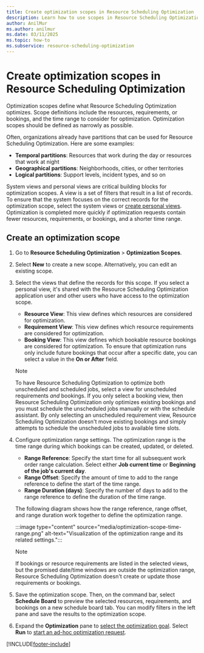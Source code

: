 ```yaml
---
title: Create optimization scopes in Resource Scheduling Optimization
description: Learn how to use scopes in Resource Scheduling Optimization for Dynamics 365 Field Service.
author: AnilMur
ms.author: anilmur
ms.date: 03/11/2025
ms.topic: how-to
ms.subservice: resource-scheduling-optimization
---
```


# Create optimization scopes in Resource Scheduling Optimization

Optimization scopes define what Resource Scheduling Optimization optimizes. Scope definitions include the resources, requirements, or bookings, and the time range to consider for optimization. Optimization scopes should be defined as narrowly as possible.

Often, organizations already have partitions that can be used for Resource Scheduling Optimization. Here are some examples:

- **Temporal partitions**: Resources that work during the day or resources that work at night
- **Geographical partitions**: Neighborhoods, cities, or other territories
- **Logical partitions**: Support levels, incident types, and so on

System views and personal views are critical building blocks for optimization scopes. A view is a set of filters that result in a list of records. To ensure that the system focuses on the correct records for the optimization scope, select the system views or [create personal views](/power-apps/user/grid-filters-advanced). Optimization is completed more quickly if optimization requests contain fewer resources, requirements, or bookings, and a shorter time range.

## Create an optimization scope

1. Go to **Resource Scheduling Optimization** > **Optimization Scopes**.

1. Select **New** to create a new scope. Alternatively, you can edit an existing scope.

1. Select the views that define the records for this scope. If you select a personal view, it's shared with the Resource Scheduling Optimization application user and other users who have access to the optimization scope.

    - **Resource View**: This view defines which resources are considered for optimization.
    - **Requirement View**: This view defines which resource requirements are considered for optimization.
    - **Booking View**: This view defines which bookable resource bookings are considered for optimization. To ensure that optimization runs only include future bookings that occur after a specific date, you can select a value in the **On or After** field.

    > [!NOTE]
    > To have Resource Scheduling Optimization to optimize both unscheduled and scheduled jobs, select a view for unscheduled requirements *and* bookings. If you only select a booking view, then Resource Scheduling Optimization only optimizes existing bookings and you must schedule the unscheduled jobs manually or with the schedule assistant. By only selecting an unscheduled requirement view, Resource Scheduling Optimization doesn't move existing bookings and simply attempts to schedule the unscheduled jobs to available time slots.

1. Configure optimization range settings. The optimization range is the time range during which bookings can be created, updated, or deleted.

    - **Range Reference**: Specify the start time for all subsequent work order range calculation. Select either **Job current time** or **Beginning of the job's current day**.
    - **Range Offset**: Specify the amount of time to add to the range reference to define the start of the time range.
    - **Range Duration (days)**: Specify the number of days to add to the range reference to define the duration of the time range.

    The following diagram shows how the range reference, range offset, and range duration work together to define the optimization range.

    :::image type="content" source="media/optimization-scope-time-range.png" alt-text="Visualization of the optimization range and its related settings.":::

    > [!NOTE]
    > If bookings or resource requirements are listed in the selected views, but the promised date/time windows are outside the optimization range, Resource Scheduling Optimization doesn't create or update those requirements or bookings.

1. Save the optimization scope. Then, on the command bar, select **Schedule Board** to preview the selected resources, requirements, and bookings on a new schedule board tab. You can modify filters in the left pane and save the results to the optimization scope.

1. Expand the **Optimization** pane to [select the optimization goal](rso-optimization-goal.md). Select **Run** to [start an ad-hoc optimization request](rso-schedule-optimization.md).

[!INCLUDE[footer-include](../includes/footer-banner.md)]
